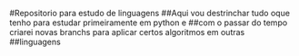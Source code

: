#Repositorio para estudo de linguagens
##Aqui vou destrinchar tudo oque tenho para estudar primeiramente em python e 
##com o passar do tempo criarei novas branchs para aplicar certos algoritmos em outras
##linguagens
